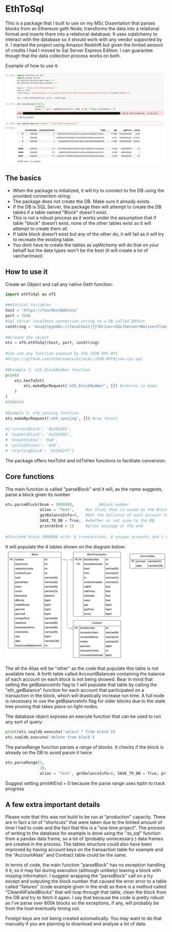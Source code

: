 # EthToSql

This is a package that I built to use on my MSc Dissertation that parses blocks from an Ethereum geth Node, transforms the data into a relational format and inserts them into a relational database. It uses sqlalchemy to interact with the database so it should work with any vendor supported by it. I started the project using Amazon Redshift but given the limited amount of credits I had I moved to Sql Server Express Edition. I can guarantee though that the data collection process works on both.

Example of how to use it: 

![Example](images/FullExample.png)


## The basics

* When the package is initialized, it will try to connect to the DB using the provided connection string.
* The package does not create the DB. Make sure it already exists.
* If the DB is SQL Server, the package then will attempt to create the DB tables if a table named "Block" doesn’t exist.
* This is not a robust process as it works under the assumption that if table "block" doesn’t  exist, none of the other tables exist so it will attempt to create them all.
* If table block doesn’t  exist but any of the other do, it will fail as it will try to recreate the existing table.
* You dont have to create the tables as sqlAlchemy will do that on your behalf but the data types won't be the best (it will create a lot of varchar(max))

## How to use it

Create an Object and call any native Geth function:

```python
import ethToSql as eTS

###Initial Variables
host = 'https://YourHostAddress'
port = 7546
#Sql Server localhost connection string to a DB called DBTest
conString = 'mssql+pyodbc://localhost/{}?driver=SQL+Server+Native+Client+11.0'.format('DBTest') 

##Create the object
ets = eTS.ethToSql(host, port, conString)

#Can use any function exposed by the JSON RPC API
#https://github.com/ethereum/wiki/wiki/JSON-RPC#json-rpc-api

##Example 1: eth_blockNumber function
print(
    ets.hexToInt(
        ets.makeRpcRequest('eth_blockNumber', []) #returns in hexa
    )
)
#5980493

#Example 2: eth_syncing function
ets.makeRpcRequest('eth_syncing', []) #raw return

#{'currentBlock': '0x5b4301',
# 'highestBlock': '0x5b4302',
# 'knownStates': '0x0',
# 'pulledStates': '0x0',
# 'startingBlock': '0x5b42ff'}

```

The package offers hexToInt and intToHex functions to facilitate conversion.



## Core functions
The  main function is called "parseBlock" and it will, as the name suggests, parse a block given its number

```python
ets.parseBlock(bnum = 3000000,           #block number
               alias = 'Test',     #an alias that is saved on the Block Table
               getBalanceInfo=0,   #Get the ballance of each account that had transactions on that block 
               SAVE_TO_DB = True,  #whether or not save to the DB
               printAtEnd = 1)     #print message at the end
               
#Finished block 3000000 with: 6 transactions, 8 unique accounts and 1 contracts created
```
It will populate the 4 tables shown on the diagram below:
![Example](images/ER.png)


The all the Alias will be "other" as the code that populate this table is not available here.
A forth table called AccountBalances containing the balance of each account on each block is not being showed.
Bear in mind that setting the getBalanceInfo flag to 1 will populate that table by calling the "eth_getBalance" function for each account that participated on a transaction in the block, which will drastically increase run time.
A full node is necessary to use the getBalanceInfo flag for older blocks due to the state tree pruning  that takes place on light nodes.


The database object exposes an execute function that can be used to run any sort of query:
```python
print(ets.seqldb.execute('select * from block'))
ets.seqldb.execute('delete from block')
```


The parseRange function parses a range of blocks. It checks if the block is already on the DB to avoid parsin it twice

```python
ets.parseRange(1,
               20,
               alias = 'Test', getBalanceInfo=0, SAVE_TO_DB = True, printAtEnd = 0)
```
Suggest setting printAtEnd = 0 because the parse range uses tqdm to track progress



## A few extra important details

Please note that this was not build to be run at "production" capacity. There are in fact a lot of "shortcuts" that were taken due to the limited amount of time I had to code and the fact that this is a "one time project". 
The process of writing to the database for example is done using the ".to_sql" function from a pandas data frame, so a lot of (probably unnecessary	) data frames are created in the process. The tables structure could also have been improved by having account keys on the transaction table for example and the "AccountAlias" and Contract table could be the same.

In terms of code, the main function "parseBlock" has no exception handling it it, so it may fail during execution (although unlikely) leaving a block with missing information. I suggest wrapping the "parseBlock" call on a try except and outputing the block number that caused the error error to a table called "failures" (code example given in the end) as there is a method called "CleanAllFailedBlocks" that will loop through that table, clean the block from the DB and try to fetch it again. I say that because the code is pretty robust as I've parse over 600k blocks so the exceptions, if any, will probably be from the host eventually timing out.

Foreign keys are not being created automatically. You may want to do that manually if you are planning to download and analyse a lot of data.

